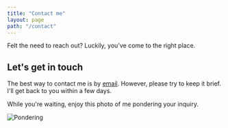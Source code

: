 ```yaml
---
title: "Contact me"
layout: page
path: "/contact"
---
```


Felt the need to reach out? Luckily, you've come to the right place.

## Let's get in touch
The best way to contact me is by [email](mailto:thedeveloper733@gmail.com). However, please try to keep it brief. I'll get back to you within a few days.

While you're waiting, enjoy this photo of me pondering your inquiry.

![Pondering](./contact1.jpg)

